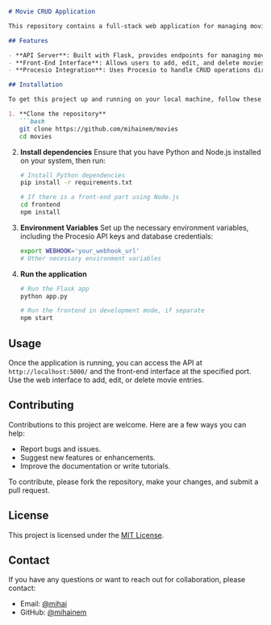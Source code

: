 ```markdown
# Movie CRUD Application

This repository contains a full-stack web application for managing movies. It includes a Flask API server with CRUD (Create, Read, Update, Delete) operations, a front-end interface for interacting with the API, and integration with Procesio for executing database operations.

## Features

- **API Server**: Built with Flask, provides endpoints for managing movie entities.
- **Front-End Interface**: Allows users to add, edit, and delete movies.
- **Procesio Integration**: Uses Procesio to handle CRUD operations directly on the database.

## Installation

To get this project up and running on your local machine, follow these steps:

1. **Clone the repository**
   ```bash
   git clone https://github.com/mihainem/movies
   cd movies
   ```

2. **Install dependencies**
   Ensure that you have Python and Node.js installed on your system, then run:
   ```bash
   # Install Python dependencies
   pip install -r requirements.txt

   # If there is a front-end part using Node.js
   cd frontend
   npm install
   ```

3. **Environment Variables**
   Set up the necessary environment variables, including the Procesio API keys and database credentials:
   ```bash
   export WEBHOOK='your_webhook_url'
   # Other necessary environment variables
   ```

4. **Run the application**
   ```bash
   # Run the Flask app
   python app.py

   # Run the frontend in development mode, if separate
   npm start
   ```

## Usage

Once the application is running, you can access the API at `http://localhost:5000/` and the front-end interface at the specified port. Use the web interface to add, edit, or delete movie entries.

## Contributing

Contributions to this project are welcome. Here are a few ways you can help:

- Report bugs and issues.
- Suggest new features or enhancements.
- Improve the documentation or write tutorials.

To contribute, please fork the repository, make your changes, and submit a pull request.

## License

This project is licensed under the [MIT License](LICENSE).

## Contact

If you have any questions or want to reach out for collaboration, please contact:

- Email: [@mihai](mailto:mihai@simion.dev)
- GitHub: [@mihainem](https://github.com/mihainem)
```
